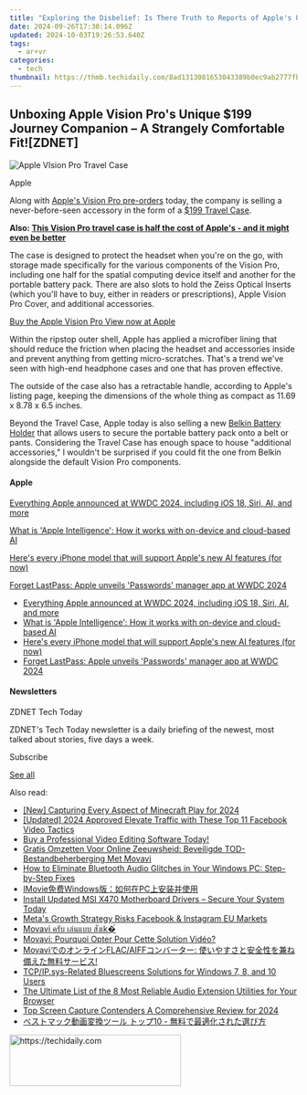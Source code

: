 ```yaml
---
title: "Exploring the Disbelief: Is There Truth to Reports of Apple's Upcoming AR/VR Headset? - A ZDNet Analysis"
date: 2024-09-26T17:30:14.096Z
updated: 2024-10-03T19:26:53.640Z
tags:
  - ar+vr
categories:
  - tech
thumbnail: https://thmb.techidaily.com/8ad1313081653043389b0ec9ab2777fbe6983525a9b9183de9916f4cf1facd61.jpg
---
```


## Unboxing Apple Vision Pro's Unique $199 Journey Companion – A Strangely Comfortable Fit![ZDNET]

![Apple VIsion Pro Travel Case](https://www.zdnet.com/a/img/resize/b07d9a769e671d04883cadfa09baa93ea1fc4cdb/2024/01/19/9d6b9ecf-7934-48a0-a59e-55d05345ecb2/mw2f3.jpg?auto=webp&precrop=1000,562,x0,y196&width=1280)

Apple

Along with [Apple's Vision Pro pre-orders](https://apple.sjv.io/c/159047/435031/7613?&sharedid=zdnet&partnerpropertyid=1980086&u=https%3A%2F%2Fwww.apple.com%2Fapple-vision-pro%2F&subId1=zd-%5F%5FCOM%5FCLICK%5FID%5F%5F-dtp) today, the company is selling a never-before-seen accessory in the form of a [$199 Travel Case](https://apple.sjv.io/c/159047/435031/7613?&sharedid=zdnet&partnerpropertyid=1980086&u=https%3A%2F%2Fwww.apple.com%2Fshop%2Fproduct%2FMW2F3LL%2FA%2Fapple-vision-pro-travel-case&subId1=zd-%5F%5FCOM%5FCLICK%5FID%5F%5F-dtp).

**Also: [This Vision Pro travel case is half the cost of Apple's - and it might even be better](https://www.zdnet.com/article/this-vision-pro-travel-case-is-half-the-cost-of-apples-and-it-might-even-be-better-nice-dot-1/)**

The case is designed to protect the headset when you're on the go, with storage made specifically for the various components of the Vision Pro, including one half for the spatial computing device itself and another for the portable battery pack. There are also slots to hold the Zeiss Optical Inserts (which you'll have to buy, either in readers or prescriptions), Apple Vision Pro Cover, and additional accessories.

[Buy the Apple Vision Pro View now at Apple](https://apple.sjv.io/c/159047/435031/7613?&sharedid=zdnet&partnerpropertyid=1980086&u=https%3A%2F%2Fwww.apple.com%2Fapple-vision-pro%2F&subId1=zd-%5F%5FCOM%5FCLICK%5FID%5F%5F-dtp)

Within the ripstop outer shell, Apple has applied a microfiber lining that should reduce the friction when placing the headset and accessories inside and prevent anything from getting micro-scratches. That's a trend we've seen with high-end headphone cases and one that has proven effective.

The outside of the case also has a retractable handle, according to Apple's listing page, keeping the dimensions of the whole thing as compact as 11.69 x 8.78 x 6.5 inches.

Beyond the Travel Case, Apple today is also selling a new [Belkin Battery Holder](https://apple.sjv.io/c/159047/435031/7613?&sharedid=zdnet&partnerpropertyid=1980086&u=https%3A%2F%2Fwww.apple.com%2Fshop%2Fproduct%2FHRDR2ZM%2FA%2Fbelkin-battery-holder-for-apple-vision-pro&subId1=zd-%5F%5FCOM%5FCLICK%5FID%5F%5F-dtp) that allows users to secure the portable battery pack onto a belt or pants. Considering the Travel Case has enough space to house "additional accessories," I wouldn't be surprised if you could fit the one from Belkin alongside the default Vision Pro components.

#### Apple

[Everything Apple announced at WWDC 2024, including iOS 18, Siri, AI, and more](https://www.zdnet.com/article/every-new-feature-apple-unveiled-for-iphone-ipad-mac-and-more-this-fall-including-ai/ "Everything Apple announced at WWDC 2024, including iOS 18, Siri, AI, and more")

[What is 'Apple Intelligence': How it works with on-device and cloud-based AI](https://www.zdnet.com/article/what-is-apple-intelligence-everything-to-know-about-ai-features-coming-to-iphones-macs-and-ipads/ "What is 'Apple Intelligence': How it works with on-device and cloud-based AI")

[Here's every iPhone model that will support Apple's new AI features (for now)](https://www.zdnet.com/article/ios-18-1-update-every-iphone-model-that-will-support-apples-new-ai-features-for-now/ "Here's every iPhone model that will support Apple's new AI features (for now)")

[Forget LastPass: Apple unveils 'Passwords' manager app at WWDC 2024](https://www.zdnet.com/article/forget-lastpass-apple-unveils-passwords-manager-app-at-wwdc-2024/ "Forget LastPass: Apple unveils 'Passwords' manager app at WWDC 2024")

* [Everything Apple announced at WWDC 2024, including iOS 18, Siri, AI, and more](https://www.zdnet.com/article/every-new-feature-apple-unveiled-for-iphone-ipad-mac-and-more-this-fall-including-ai/ "Everything Apple announced at WWDC 2024, including iOS 18, Siri, AI, and more")
* [What is 'Apple Intelligence': How it works with on-device and cloud-based AI](https://www.zdnet.com/article/what-is-apple-intelligence-everything-to-know-about-ai-features-coming-to-iphones-macs-and-ipads/ "What is 'Apple Intelligence': How it works with on-device and cloud-based AI")
* [Here's every iPhone model that will support Apple's new AI features (for now)](https://www.zdnet.com/article/ios-18-1-update-every-iphone-model-that-will-support-apples-new-ai-features-for-now/ "Here's every iPhone model that will support Apple's new AI features (for now)")
* [Forget LastPass: Apple unveils 'Passwords' manager app at WWDC 2024](https://www.zdnet.com/article/forget-lastpass-apple-unveils-passwords-manager-app-at-wwdc-2024/ "Forget LastPass: Apple unveils 'Passwords' manager app at WWDC 2024")

#### Newsletters

ZDNET Tech Today

ZDNET's Tech Today newsletter is a daily briefing of the newest, most talked about stories, five days a week.

 Subscribe

[See all](https://www.zdnet.com/newsletters/)

<ins class="adsbygoogle"
     style="display:block"
     data-ad-format="autorelaxed"
     data-ad-client="ca-pub-7571918770474297"
     data-ad-slot="1223367746"></ins>

<ins class="adsbygoogle"
     style="display:block"
     data-ad-client="ca-pub-7571918770474297"
     data-ad-slot="8358498916"
     data-ad-format="auto"
     data-full-width-responsive="true"></ins>

<span class="atpl-alsoreadstyle">Also read:</span>
<div><ul>
<li><a href="https://on-screen-recording.techidaily.com/new-capturing-every-aspect-of-minecraft-play-for-2024/"><u>[New] Capturing Every Aspect of Minecraft Play for 2024</u></a></li>
<li><a href="https://facebook-videos.techidaily.com/updated-2024-approved-elevate-traffic-with-these-top-11-facebook-video-tactics/"><u>[Updated] 2024 Approved Elevate Traffic with These Top 11 Facebook Video Tactics</u></a></li>
<li><a href="https://some-tips.techidaily.com/buy-a-professional-video-editing-software-today/"><u>Buy a Professional Video Editing Software Today!</u></a></li>
<li><a href="https://some-tips.techidaily.com/gratis-omzetten-voor-online-zeeuwsheid-beveiligde-tod-bestandbeherberging-met-movavi/"><u>Gratis Omzetten Voor Online Zeeuwsheid: Beveiligde TOD-Bestandbeherberging Met Movavi</u></a></li>
<li><a href="https://sound-issues.techidaily.com/how-to-eliminate-bluetooth-audio-glitches-in-your-windows-pc-step-by-step-fixes/"><u>How to Eliminate Bluetooth Audio Glitches in Your Windows PC: Step-by-Step Fixes</u></a></li>
<li><a href="https://some-tips.techidaily.com/imoviewindowspc/"><u>IMovie免费Windows版：如何在PC上安装并使用</u></a></li>
<li><a href="https://win-amazing.techidaily.com/install-updated-msi-x470-motherboard-drivers-secure-your-system-today/"><u>Install Updated MSI X470 Motherboard Drivers – Secure Your System Today</u></a></li>
<li><a href="https://facebook.techidaily.com/metas-growth-strategy-risks-facebook-and-instagram-eu-markets/"><u>Meta's Growth Strategy Risks Facebook & Instagram EU Markets</u></a></li>
<li><a href="https://some-tips.techidaily.com/movavi-k/"><u>Movavi ครับ เล่นแบบ สังเk�์</u></a></li>
<li><a href="https://win-howtos.techidaily.com/movavi-pourquoi-opter-pour-cette-solution-video/"><u>Movavi: Pourquoi Opter Pour Cette Solution Vidéo?</u></a></li>
<li><a href="https://some-tips.techidaily.com/movaviflacaiff/"><u>MovaviでのオンラインFLAC/AIFFコンバーター: 使いやすさと安全性を兼ね備えた無料サービス!</u></a></li>
<li><a href="https://blue-screen-error.techidaily.com/tcpipsys-related-bluescreens-solutions-for-windows-7-8-and-10-users/"><u>TCP/IP.sys-Related Bluescreens Solutions for Windows 7, 8, and 10 Users</u></a></li>
<li><a href="https://some-tips.techidaily.com/the-ultimate-list-of-the-8-most-reliable-audio-extension-utilities-for-your-browser/"><u>The Ultimate List of the 8 Most Reliable Audio Extension Utilities for Your Browser</u></a></li>
<li><a href="https://screen-mirroring-recording.techidaily.com/top-screen-capture-contenders-a-comprehensive-review-for-2024/"><u>Top Screen Capture Contenders A Comprehensive Review for 2024</u></a></li>
<li><a href="https://some-tips.techidaily.com/1726220731483-10/"><u>ベストマック動画変換ツール トップ10 - 無料で最適化された選び方</u></a></li>
</ul></div>

<!-- affiliate ads begin -->
<a href="https://aligracehair.sjv.io/c/5597632/2027190/19272" target="_top" id="2027190">
  <img src="//a.impactradius-go.com/display-ad/19272-2027190" border="0" alt="https://techidaily.com" width="300" height="90"/>
</a>
<img height="0" width="0" src="https://aligracehair.sjv.io/i/5597632/2027190/19272" style="position:absolute;visibility:hidden;" border="0" />
<!-- affiliate ads end -->

